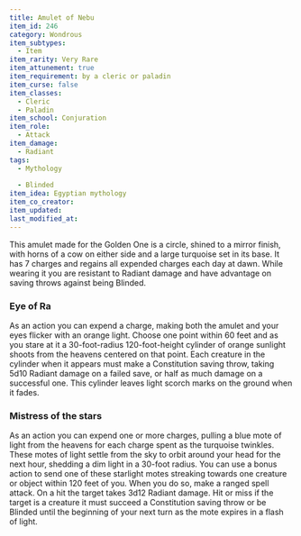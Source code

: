 ```yaml
---
title: Amulet of Nebu
item_id: 246
category: Wondrous
item_subtypes:
  - Item
item_rarity: Very Rare
item_attunement: true
item_requirement: by a cleric or paladin
item_curse: false
item_classes:
  - Cleric
  - Paladin
item_school: Conjuration
item_role:
  - Attack
item_damage:
  - Radiant
tags:
  - Mythology
  
  - Blinded
item_idea: Egyptian mythology
item_co_creator:
item_updated:
last_modified_at:
---
```


This amulet made for the Golden One is a circle, shined to a mirror finish, with horns of a cow on either side and a large turquoise set in its base.
It has 7 charges and regains all expended charges each day at dawn. While wearing it you are resistant to Radiant damage and have advantage on saving throws against being Blinded.

### Eye of Ra

As an action you can expend a charge, making both the amulet and your eyes flicker with an orange light. Choose one point within 60 feet and as you stare at it a 30-foot-radius 120-foot-height cylinder of orange sunlight shoots from the heavens centered on that point. Each creature in the cylinder when it appears must make a Constitution saving throw, taking 5d10 Radiant damage on a failed save, or half as much damage on a successful one. This cylinder leaves light scorch marks on the ground when it fades.

### Mistress of the stars

As an action you can expend one or more charges, pulling a blue mote of light from the heavens for each charge spent as the turquoise twinkles. These motes of light settle from the sky to orbit around your head for the next hour, shedding a dim light in a 30-foot radius. You can use a bonus action to send one of these starlight motes streaking towards one creature or object within 120 feet of you. When you do so, make a ranged spell attack. On a hit the target takes 3d12 Radiant damage. Hit or miss if the target is a creature it must succeed a Constitution saving throw or be Blinded until the beginning of your next turn as the mote expires in a flash of light.
